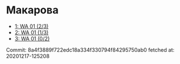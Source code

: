 # Макарова
- [1: WA 01 (2/3)](1.md)
- [2: WA 01 (1/3)](2.md)
- [3: WA 01 (0/2)](3.md)

Commit: 8a4f3889f722edc18a334f330794f84295750ab0
 fetched at: 20201217-125208
